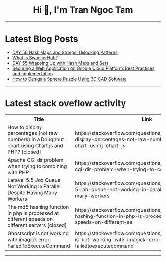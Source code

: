 <h1 align="center">Hi 👋, I'm Tran Ngoc Tam</h1>

---

# Latest Blog Posts 
<!-- BLOG-POST-LIST:START -->
- [DAY 56 Hash Maps and Strings: Unlocking Patterns](https://dev.to/somuya_khandelwal/day-56-hash-maps-and-strings-unlocking-patterns-2dom)
- [What is SwaggerHub?](https://dev.to/velan/what-is-swaggerhub-1cgm)
- [DAY 55 Wrapping Up with Hash Maps and Sets](https://dev.to/somuya_khandelwal/day-55-wrapping-up-with-hash-maps-and-sets-459i)
- [Securing a Web Application on Google Cloud Platform: Best Practices and Implementation](https://dev.to/moses_daniel_2cfa7c6753d0/securing-a-web-application-on-google-cloud-platform-best-practices-and-implementation-532n)
- [How to Design a Sphere Puzzle Using 3D CAD Software](https://dev.to/julia970/how-to-design-a-sphere-puzzle-using-3d-cad-software-3jka)
<!-- BLOG-POST-LIST:END -->

---

# Latest stack oveflow activity
<table>
  <tr><th>Title</th><th>Link</th></tr>
  <!-- STACKOVERFLOW:START --><tr><td>How to display percentages &lpar;not raw numbers&rpar; in a Doughnut chart using Chart.js and PHP? [closed]</td><td>https://stackoverflow.com/questions/79290823/how-to-display-percentages-not-raw-numbers-in-a-doughnut-chart-using-chart-js</td></tr><tr><td>Apache CGI dir problem when trying to combining with PHP</td><td>https://stackoverflow.com/questions/79290649/apache-cgi-dir-problem-when-trying-to-combining-with-php</td></tr><tr><td>Laravel 5.5 Job Queue Not Working In Parallel Despite Having Many Workers</td><td>https://stackoverflow.com/questions/79290621/laravel-5-5-job-queue-not-working-in-parallel-despite-having-many-workers</td></tr><tr><td>The md5 hashing function in php is processed at different speeds on different servers [closed]</td><td>https://stackoverflow.com/questions/79290608/the-md5-hashing-function-in-php-is-processed-at-different-speeds-on-different-se</td></tr><tr><td>Ghostscript is not working with imagick error FailedToExecuteCommand</td><td>https://stackoverflow.com/questions/79290268/ghostscript-is-not-working-with-imagick-error-failedtoexecutecommand</td></tr><!-- STACKOVERFLOW:END -->
</table>

---


